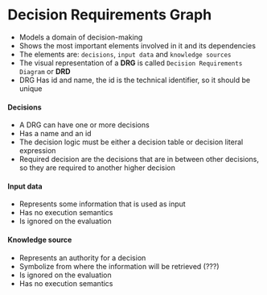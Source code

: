 # Decision Requirements Graph

- Models a domain of decision-making
- Shows the most important elements involved in it and its dependencies
- The elements are: ``decisions``, ``input data`` and ``knowledge sources``
- The visual representation of a **DRG** is called ``Decision Requirements Diagram`` or **DRD**
- DRG Has id and name, the id is the technical identifier, so it should be unique

#### Decisions

- A DRG can have one or more decisions
- Has a name and an id
- The decision logic must be either a decision table or  decision literal expression
- Required decision are the decisions that are in between other decisions, so they are required to another higher decision

#### Input data

- Represents some information that is used as input
- Has no execution semantics
- Is ignored on the evaluation

#### Knowledge source

- Represents an authority for a decision
- Symbolize from where the information will be retrieved (???)
- Is ignored on the evaluation
- Has no execution semantics
